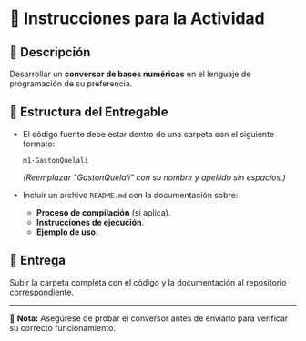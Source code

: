 # 📌 Instrucciones para la Actividad

## 📝 Descripción
Desarrollar un **conversor de bases numéricas** en el lenguaje de programación de su preferencia.

## 📂 Estructura del Entregable
- El código fuente debe estar dentro de una carpeta con el siguiente formato:
  
  ```
  m1-GastonQuelali
  ```
  *(Reemplazar "GastonQuelali" con su nombre y apellido sin espacios.)*

- Incluir un archivo `README.md` con la documentación sobre:
  - **Proceso de compilación** (si aplica).
  - **Instrucciones de ejecución**.
  - **Ejemplo de uso**.

## 🚀 Entrega
Subir la carpeta completa con el código y la documentación al repositorio correspondiente.

---

📌 **Nota:** Asegúrese de probar el conversor antes de enviarlo para verificar su correcto funcionamiento.

